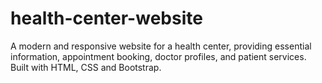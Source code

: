 # health-center-website
A modern and responsive website for a health center, providing essential information, appointment booking, doctor profiles, and patient services. Built with HTML, CSS and Bootstrap.
